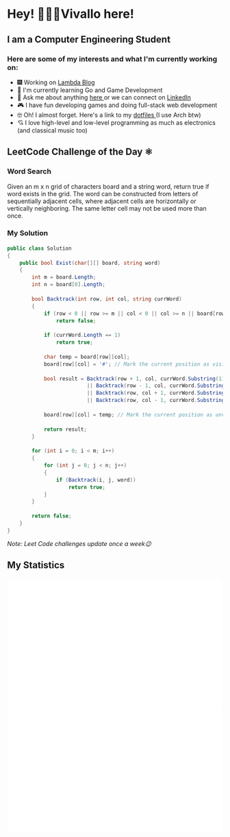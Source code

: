 #  Hey! 🙋🏻‍♂️Vivallo here!

##  I am a Computer Engineering Student

###  Here are some of my interests and what I'm currently working on:

  * 🎆 Working on [ Lambda Blog ](https://lambdablog.com)
  * 🌱 I'm currently learning Go and Game Development 
  * 💭 Ask me about anything [ here ](https://github.com/Vivallo04/Vivallo04/issues/new) or we can connect on [ LinkedIn ](https://bit.ly/3zm1YjA)
  * 🎮 I have fun developing games and doing full-stack web development 
  * 🤓 Oh! I almost forget. Here's a link to my [ dotfiles ](https://github.com/Vivallo04/dotfiles) (I use Arch btw) 
  * 💘 I love high-level and low-level programming as much as electronics (and classical music too) 

##  LeetCode Challenge of the Day ⚛

###  Word Search

Given an m x n grid of characters board and a string word, return true if word
exists in the grid. The word can be constructed from letters of sequentially
adjacent cells, where adjacent cells are horizontally or vertically
neighboring. The same letter cell may not be used more than once.

###  My Solution
```c#
public class Solution 
{
    public bool Exist(char[][] board, string word) 
    {
        int m = board.Length;
        int n = board[0].Length;
        
        bool Backtrack(int row, int col, string currWord)
        {
            if (row < 0 || row >= m || col < 0 || col >= n || board[row][col] != currWord[0])
                return false;
            
            if (currWord.Length == 1)
                return true;
            
            char temp = board[row][col];
            board[row][col] = '#'; // Mark the current position as visited
            
            bool result = Backtrack(row + 1, col, currWord.Substring(1))
                          || Backtrack(row - 1, col, currWord.Substring(1))
                          || Backtrack(row, col + 1, currWord.Substring(1))
                          || Backtrack(row, col - 1, currWord.Substring(1));
            
            board[row][col] = temp; // Mark the current position as unvisited
            
            return result;
        }
        
        for (int i = 0; i < m; i++)
        {
            for (int j = 0; j < n; j++)
            {
                if (Backtrack(i, j, word))
                    return true;
            }
        }
        
        return false;
    }
}
```
_Note: Leet Code challenges update once a week😉_

##  My Statistics

![](https://github.com/Vivallo04/stats/blob/master/generated/overview.svg)
![](https://github.com/Vivallo04/stats/blob/master/generated/languages.svg)

